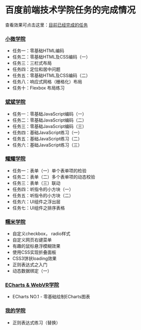 # 百度前端技术学院任务的完成情况

查看效果可点击这里：[目前已经完成的任务](https://miraclezys.github.io/IFE/index.html)

### [小微学院](https://github.com/miraclezys/IFE/tree/master/academy_weiwei)

* 任务一：零基础HTML编码
* 任务二：零基础HTML及CSS编码（一）
* 任务三：三栏式布局
* 任务四：定位和居中问题
* 任务五：零基础HTML及CSS编码（二）
* 任务八：响应式网格（栅格化）布局
* 任务十：Flexbox 布局练习


### [斌斌学院](https://github.com/miraclezys/IFE/tree/master/academy_binbin)

* 任务一：零基础JavaScript编码（一）
* 任务二：零基础JavaScript编码（二）
* 任务三：零基础JavaScript编码（三）
* 任务四：基础JavaScript练习（一）
* 任务五：基础JavaScript练习（二）
* 任务六：基础JavaScript练习（三）

### [耀耀学院](https://github.com/miraclezys/IFE/tree/master/academy_yaoyao)

* 任务一：表单（一）单个表单项的检验
* 任务二：表单（二）多个表单项的动态校验
* 任务三：表单（三）联动
* 任务四：听指令的小方块（一）
* 任务五：听指令的小方块（二）
* 任务六：UI组件之浮出层
* 任务七：UI组件之排序表格

### [糯米学院](https://github.com/miraclezys/IFE/tree/master/academy_nuomi)

* 自定义checkbox， radio样式
* 自定义网页右键菜单
* 有趣的鼠标悬浮模糊效果
* 使用CSS实现折叠面板
* CSS3饼状loading效果
* 正则表达式之入门
* 动态数据绑定（一）

### [ECharts & WebVR学院](https://github.com/miraclezys/IFE/tree/master/academy_ECharts%26WebVR)

* ECharts NO.1 - 零基础绘制ECharts图表

### [我的学院](https://github.com/miraclezys/IFE/tree/master/academy_me)

* 正则表达式练习（替换）

